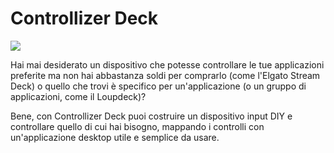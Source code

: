 # Controllizer Deck

<p>
<a href="README.it.md">
<img src="https://img.shields.io/badge/Leggi%20in-Inglese-%23a800ff"></a>
</p>

Hai mai desiderato un dispositivo che potesse controllare le tue applicazioni preferite ma non hai abbastanza soldi per comprarlo (come l'Elgato Stream Deck) o quello che trovi è specifico per un'applicazione (o un gruppo di applicazioni, come il Loupdeck)?

Bene, con Controllizer Deck puoi costruire un dispositivo input DIY e controllare quello di cui hai bisogno, mappando i controlli con un'applicazione desktop utile e semplice da usare.

